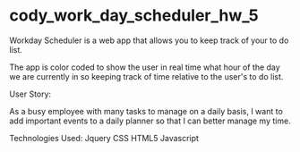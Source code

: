 # cody_work_day_scheduler_hw_5

Workday Scheduler is a web app that allows you to keep track of your to do list. 

The app is color coded to show the user in real time what hour of the day we are currently in so keeping track of time relative to the user's to do list. 

User Story:

As a busy employee with many tasks to manage on a daily basis, I want to add important events to a daily planner so that I can better manage my time. 

Technologies Used:
Jquery
CSS
HTML5
Javascript
